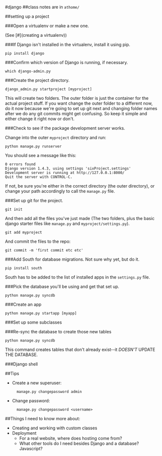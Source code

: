 #django
##class notes are in `athome/`

##setting up a project


###Open a virtualenv or make a new one. 

(See [#](creating a virtualenv))

###If Django isn't installed in the virtualenv, install it using pip.

	pip install django

###Confirm which version of Django is running, if necessary.
	
	which django-admin.py

###Create the project directory. 

	django_admin.py startproject [myproject]

This will create two folders. The outer folder is just the container for the actual project stuff. If you want change the outer folder to a different now, do it now because we're going to set up git next and changing folder names after we do any git commits might get confusing. So keep it simple and either change it right now or don't.

###Check to see if the package development server works. 

Change into the outer `myproject` directory and run:
	
	python manage.py runserver

You should see a message like this:

	0 errors found
	Django version 1.4.3, using settings 'sixProject.settings'
	Development server is running at http://127.0.0.1:8000/
	Quit the server with CONTROL-C.

If not, be sure you're either in the correct directory (the outer directory), or change your path accordingly to call the `manage.py` file.

###Set up git for the project.
	
	git init

And then add all the files you've just made (The two folders, plus the basic django starter files like `manage.py` and `myproject/settings.py`).

	git add myproject

And commit the files to the repo:

	git commit -m 'first commit etc etc'

###Add South for database migrations. Not sure why yet, but do it.

	pip install south

South has to be added to the list of installed apps in the `settings.py` file.

###Pick the database you'll be using and get that set up. 

	python manage.py syncdb

###Create an app

	python manage.py startapp [myapp]

###Set up some subclasses

###Re-sync the database to create those new tables

	python manage.py syncdb

This command creates tables that don't already exist--it *DOESN'T* UPDATE THE DATABASE.


###Django shell

##Tips

- Create a new superuser:

		manage.py changepassword admin

- Change password:
	
		manage.py changepassword <username>



##Things I need to know more about:

- Creating and working with custom classes
- Deployment
	- For a real website, where does hosting come from?
	- What other tools do I need besides Django and a database? Javascript? 
